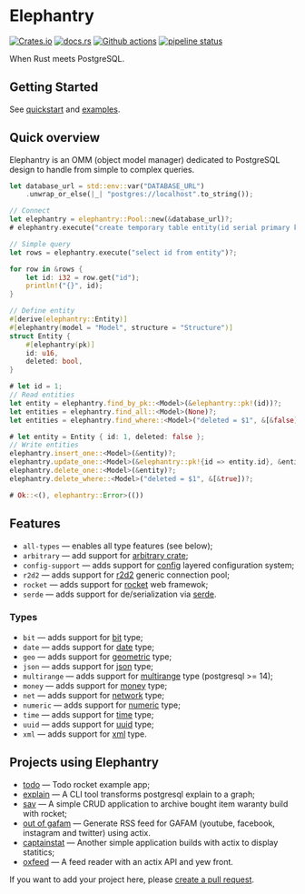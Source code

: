 # Elephantry

[![Crates.io](https://img.shields.io/crates/v/elephantry)](https://crates.io/crates/elephantry)
[![docs.rs](https://img.shields.io/badge/docs-latest-blue.svg)](https://docs.rs/elephantry)
[![Github actions](https://github.com/elephantry/elephantry/workflows/.github/workflows/ci.yml/badge.svg)](https://github.com/elephantry/elephantry/actions?query=workflow%3A.github%2Fworkflows%2Fci.yml)
[![pipeline status](https://gitlab.com/elephantry/elephantry/badges/main/pipeline.svg)](https://gitlab.com/elephantry/elephantry/-/commits/main)

When Rust meets PostgreSQL.

## Getting Started

See [quickstart](https://elephantry.github.io/documentation/quickstart/) and [examples](core/examples).

## Quick overview

Elephantry is an OMM (object model manager) dedicated to PostgreSQL design to
handle from simple to complex queries.

```rust
let database_url = std::env::var("DATABASE_URL")
    .unwrap_or_else(|_| "postgres://localhost".to_string());

// Connect
let elephantry = elephantry::Pool::new(&database_url)?;
# elephantry.execute("create temporary table entity(id serial primary key, deleted bool);")?;

// Simple query
let rows = elephantry.execute("select id from entity")?;

for row in &rows {
    let id: i32 = row.get("id");
    println!("{}", id);
}

// Define entity
#[derive(elephantry::Entity)]
#[elephantry(model = "Model", structure = "Structure")]
struct Entity {
    #[elephantry(pk)]
    id: u16,
    deleted: bool,
}

# let id = 1;
// Read entities
let entity = elephantry.find_by_pk::<Model>(&elephantry::pk!(id))?;
let entities = elephantry.find_all::<Model>(None)?;
let entities = elephantry.find_where::<Model>("deleted = $1", &[&false], None)?;

# let entity = Entity { id: 1, deleted: false };
// Write entities
elephantry.insert_one::<Model>(&entity)?;
elephantry.update_one::<Model>(&elephantry::pk!{id => entity.id}, &entity)?;
elephantry.delete_one::<Model>(&entity)?;
elephantry.delete_where::<Model>("deleted = $1", &[&true])?;

# Ok::<(), elephantry::Error>(())
```

## Features

- `all-types` — enables all type features (see below);
- `arbitrary` — add support for [arbitrary
    crate](https://crates.io/crates/arbitrary);
- `config-support` — adds support for [config](https://crates.io/crates/config)
    layered configuration system;
- `r2d2` — adds support for [r2d2](https://crates.io/crates/r2d2) generic
    connection pool;
- `rocket` — adds support for
    [rocket](https://rocket.rs/v0.4/guide/state/#databases) web framewok;
- `serde` — adds support for de/serialization via [serde](https://serde.rs/).

### Types

- `bit` — adds support for
    [bit](https://www.postgresql.org/docs/current/datatype-bit.html) type;
- `date` — adds support for
    [date](https://www.postgresql.org/docs/current/datatype-datetime.html) type;
- `geo` — adds support for
    [geometric](https://www.postgresql.org/docs/current/datatype-geometric.html)
    type;
- `json` — adds support for
    [json](https://www.postgresql.org/docs/current/datatype-json.html) type;
- `multirange` — adds support for
    [multirange](https://www.postgresql.org/docs/14/rangetypes.html) type
    (postgresql >= 14);
- `money` — adds support for
    [money](https://www.postgresql.org/docs/current/datatype-money.html) type;
- `net` — adds support for
    [network](https://www.postgresql.org/docs/current/datatype-net-types.html)
    type;
- `numeric` — adds support for
    [numeric](https://www.postgresql.org/docs/current/datatype-numeric.html)
    type;
- `time` — adds support for
    [time](https://www.postgresql.org/docs/current/datatype-datetime.html) type;
- `uuid` — adds support for
    [uuid](https://www.postgresql.org/docs/current/datatype-uuid.html) type;
- `xml` — adds support for
    [xml](https://www.postgresql.org/docs/current/datatype-xml.html) type.


## Projects using Elephantry

- [todo](https://github.com/elephantry/todo) — Todo rocket example app;
- [explain](https://github.com/sanpii/explain) — A CLI tool transforms
    postgresql explain to a graph;
- [sav](https://github.com/sanpii/sav) — A simple CRUD application to archive
    bought item waranty build with rocket;
- [out of gafam](https://github.com/sanpii/out-of-gafam) — Generate RSS feed for
    GAFAM (youtube, facebook, instagram and twitter) using actix.
- [captainstat](https://github.com/sanpii/captainstat) — Another simple
    application builds with actix to display statitics;
- [oxfeed](https://github.com/sanpii/oxfeed) — A feed reader with an actix API
    and yew front.

If you want to add your project here, please [create a pull
request](https://github.com/elephantry/elephantry/pulls).

